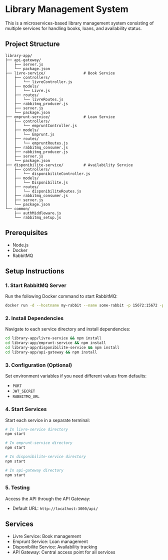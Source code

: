 # Library Management System

This is a microservices-based library management system consisting of multiple services for handling books, loans, and availability status.

## Project Structure
```
library-app/
├── api-gateway/
│   ├── server.js
│   └── package.json
├── livre-service/                 # Book Service
│   ├── controllers/
│   │   └── livreController.js
│   ├── models/
│   │   └── Livre.js
│   ├── routes/
│   │   └── livreRoutes.js
│   ├── rabbitmq_producer.js
│   ├── server.js
│   └── package.json
├── emprunt-service/               # Loan Service
│   ├── controllers/
│   │   └── empruntController.js
│   ├── models/
│   │   └── Emprunt.js
│   ├── routes/
│   │   └── empruntRoutes.js
│   ├── rabbitmq_consumer.js
│   ├── rabbitmq_producer.js
│   ├── server.js
│   └── package.json
├── disponibilite-service/         # Availability Service
│   ├── controllers/
│   │   └── disponibiliteController.js
│   ├── models/
│   │   └── Disponibilite.js
│   ├── routes/
│   │   └── disponibiliteRoutes.js
│   ├── rabbitmq_consumer.js
│   ├── server.js
│   └── package.json
└── common/
    ├── authMiddleware.js
    └── rabbitmq_setup.js
```

## Prerequisites

- Node.js
- Docker
- RabbitMQ

## Setup Instructions

### 1. Start RabbitMQ Server

Run the following Docker command to start RabbitMQ:

```bash
docker run -d --hostname my-rabbit --name some-rabbit -p 15672:15672 -p 5672:5672 rabbitmq:3-management
```

### 2. Install Dependencies

Navigate to each service directory and install dependencies:

```bash
cd library-app/livre-service && npm install
cd library-app/emprunt-service && npm install
cd library-app/disponibilite-service && npm install
cd library-app/api-gateway && npm install
```

### 3. Configuration (Optional)

Set environment variables if you need different values from defaults:
- `PORT`
- `JWT_SECRET`
- `RABBITMQ_URL`

### 4. Start Services

Start each service in a separate terminal:

```bash
# In livre-service directory
npm start

# In emprunt-service directory
npm start

# In disponibilite-service directory
npm start

# In api-gateway directory
npm start
```

### 5. Testing

Access the API through the API Gateway:
- Default URL: `http://localhost:3000/api/`

## Services

- Livre Service: Book management
- Emprunt Service: Loan management
- Disponibilite Service: Availability tracking
- API Gateway: Central access point for all services